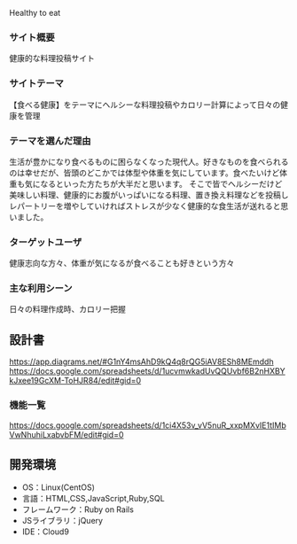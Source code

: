 Healthy to eat

### サイト概要
健康的な料理投稿サイト

### サイトテーマ
【食べる健康】をテーマにヘルシーな料理投稿やカロリー計算によって日々の健康を管理

### テーマを選んだ理由
生活が豊かになり食べるものに困らなくなった現代人。好きなものを食べられるのは幸せだが、皆頭のどこかでは体型や体重を気にしています。食べたいけど体重も気になるといった方たちが大半だと思います。
そこで皆でヘルシーだけど美味しい料理、健康的にお腹がいっぱいになる料理、置き換え料理などを投稿しレパートリーを増やしていければストレスが少なく健康的な食生活が送れると思いました。

### ターゲットユーザ
健康志向な方々、体重が気になるが食べることも好きという方々

### 主な利用シーン
日々の料理作成時、カロリー把握

## 設計書
https://app.diagrams.net/#G1nY4msAhD9kQ4q8rQG5iAV8ESh8MEmddh
https://docs.google.com/spreadsheets/d/1ucvmwkadUvQQUvbf6B2nHXBYkJxee19GcXM-ToHJR84/edit#gid=0

### 機能一覧
https://docs.google.com/spreadsheets/d/1ci4X53v_vV5nuR_xxpMXvIE1tIMbVwNhuhiLxabvbFM/edit#gid=0

## 開発環境
- OS：Linux(CentOS)
- 言語：HTML,CSS,JavaScript,Ruby,SQL
- フレームワーク：Ruby on Rails
- JSライブラリ：jQuery
- IDE：Cloud9
